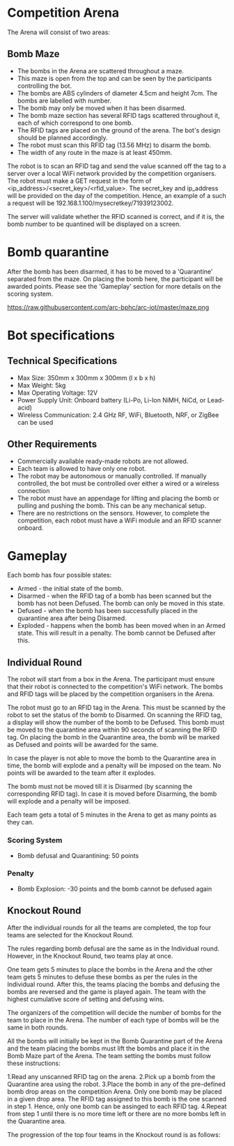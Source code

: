 <!-- TITLE: Bomb Squad -->
<!-- SUBTITLE: The bombs have been planted. Can your robot save the day? -->

# Competition Arena
The Arena will consist of two areas:

## Bomb Maze
* The bombs in the Arena are scattered throughout a maze.
* This maze is open from the top and can be seen by the participants controlling the bot.
* The bombs are ABS cylinders of diameter 4.5cm and height 7cm. The bombs are labelled with number.
* The bomb may only be moved when it has been disarmed.
* The bomb maze section has several RFID tags scattered throughout it, each of which correspond to one bomb.
* The RFID tags are placed on the ground of the arena. The bot's design should be planned accordingly.
* The robot must scan this RFID tag (13.56 MHz) to disarm the bomb.
* The width of any route in the maze is at least 450mm.

The robot is to scan an RFID tag and send the value scanned off the tag to a server over a local WiFi network provided by the competition organisers. The robot must make a GET request in the form of <ip_address>/<secret_key>/<rfid_value>. The secret_key and ip_address will be provided on the day of the competition. Hence, an example of a such a request will be 192.168.1.100/mysecretkey/71939123002.

The server will validate whether the RFID scanned is correct, and if it is, the bomb number to be quantined will be displayed on a screen.

# Bomb quarantine

After the bomb has been disarmed, it has to be moved to a 'Quarantine' separated from the maze. On placing the bomb here, the participant will be awarded points. Please see the 'Gameplay' section for more details on the scoring system.

https://raw.githubusercontent.com/arc-bphc/arc-iot/master/maze.png

# Bot specifications

## Technical Specifications

* Max Size: 350mm x 300mm x 300mm (l x b x h)
* Max Weight: 5kg
* Max Operating Voltage: 12V
* Power Supply Unit: Onboard battery (Li-Po, Li-Ion NiMH, NiCd, or Lead-acid)
* Wireless Communication: 2.4 GHz RF, WiFi, Bluetooth, NRF, or ZigBee can be used

## Other Requirements
* Commercially available ready-made robots are not allowed.
* Each team is allowed to have only one robot.
* The robot may be autonomous or manually controlled. If manually controlled, the bot must be controlled over either a wired or a wireless connection
* The robot must have an appendage for lifting and placing the bomb or pulling and pushing the bomb. This can be any mechanical setup.
* There are no restrictions on the sensors. However, to complete the competition, each robot must have a WiFi module and an RFID scanner onboard.

# Gameplay
Each bomb has four possible states:

* Armed - the initial state of the bomb.
* Disarmed - when the RFID tag of a bomb has been scanned but the bomb has not been Defused. The bomb can only be moved in this state.
* Defused - when the bomb has been successfully placed in the quarantine area after being Disarmed.
* Exploded - happens when the bomb has been moved when in an Armed state. This will result in a penalty. The bomb cannot be Defused after this.


## Individual Round

The robot will start from a box in the Arena. The participant must ensure that their robot is connected to the competition's WiFi network. The bombs and RFID tags will be placed by the competition organisers in the Arena.

The robot must go to an RFID tag in the Arena. This must be scanned by the robot to set the status of the bomb to Disarmed. On scanning the RFID tag, a display will show the number of the bomb to be Defused. This bomb must be moved to the quarantine area within 90 seconds of scanning the RFID tag. On placing the bomb in the Quarantine area, the bomb will be marked as Defused and points will be awarded for the same.

In case the player is not able to move the bomb to the Quarantine area in time, the bomb will explode and a penalty will be imposed on the team. No points will be awarded to the team after it explodes.

The bomb must not be moved till it is Disarmed (by scanning the corresponding RFID tag). In case it is moved before Disarming, the bomb will explode and a penalty will be imposed.

Each team gets a total of 5 minutes in the Arena to get as many points as they can.

### Scoring System

* Bomb defusal and Quarantining: 50 points


### Penalty

* Bomb Explosion: -30 points and the bomb cannot be defused again


## Knockout Round

After the individual rounds for all the teams are completed, the top four teams are selected for the Knockout Round.

The rules regarding bomb defusal are the same as in the Individual round. However, in the Knockout Round, two teams play at once.

One team gets 5 minutes to place the bombs in the Arena and the other team gets 5 minutes to defuse these bombs as per the rules in the Individual round. After this, the teams placing the bombs and defusing the bombs are reversed and the game is played again. The team with the highest cumulative score of setting and defusing wins.

The organizers of the competition will decide the number of bombs for the team to place in the Arena. The number of each type of bombs will be the same in both rounds.

All the bombs will initially be kept in the Bomb Quarantine part of the Arena and the team placing the bombs must lift the bombs and place it in the Bomb Maze part of the Arena. The team setting the bombs must follow these instructions:

1.Read any unscanned RFID tag on the arena.
2.Pick up a bomb from the Quarantine area using the robot.
3.Place the bomb in any of the pre-defined bomb drop areas on the competition Arena. Only one bomb may be placed in a given drop area. The RFID tag assigned to this bomb is the one scanned in step 1. Hence, only one bomb can be assinged to each RFID tag.
4.Repeat from step 1 until there is no more time left or there are no more bombs left in the Quarantine area.

The progression of the top four teams in the Knockout round is as follows:

